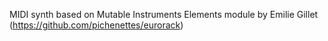 MIDI synth based on Mutable Instruments Elements module by Emilie Gillet (https://github.com/pichenettes/eurorack)


